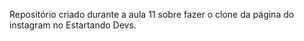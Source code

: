 Repositório criado durante a aula 11 sobre fazer o clone da  página do instagram no Estartando Devs.